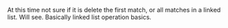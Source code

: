 
At this time not sure if it is delete the first match, or all matches in a linked list.   Will see.   Basically linked list operation basics.     